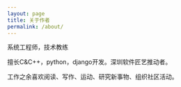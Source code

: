 ```yaml
---
layout: page
title: 关于作者
permalink: /about/
---
```


系统工程师，技术教练

擅长C&C++，python，django开发。深圳软件匠艺推动者。

工作之余喜欢阅读、写作、运动、研究新事物、组织社区活动。

